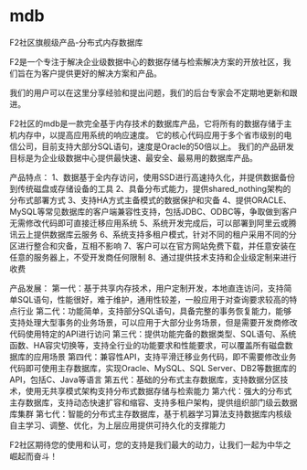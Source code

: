 # mdb
F2社区旗舰级产品-分布式内存数据库

F2是一个专注于解决企业级数据中心的数据存储与检索解决方案的开放社区，我们旨在为客户提供更好的解决方案和产品。

我们的用户可以在这里分享经验和提出问题，我们的后台专家会不定期地更新和跟进。

F2社区的mdb是一款完全基于内存技术的数据库产品，它将所有的数据存储于主机内存中，以提高应用系统的响应速度。
它的核心代码应用于多个省市级别的电信公司，目前支持大部分SQL语句，速度是Oracle的50倍以上。
我们的产品研发目标是为企业级数据中心提供最快速、最安全、最易用的数据库产品。

产品特点：
1、数据基于全内存访问，使用SSD进行高速持久化，并提供数据备份到传统磁盘或存储设备的工具
2、具备分布式能力，提供shared_nothing架构的分布式部署方式
3、支持HA方式主备模式的数据保护和灾备
4、提供ORACLE、MySQL等常见数据库的客户端兼容性支持，包括JDBC、ODBC等，争取做到客户无需修改代码即可直接迁移应用系统
5、系统开发完成后，可以部署到阿里云或腾讯云上提供数据库云服务
6、系统支持多租户模式，针对不同的租户采用不同的分区进行整合和灾备，互相不影响
7、客户可以在官方网站免费下载，并任意安装在任意的服务器上，不受开发商任何限制
8、通过提供技术支持和企业级定制来进行收费

产品发展：
第一代：基于共享内存技术，用户定制开发，本地直连访问，支持简单SQL语句，性能很好，难于维护，通用性较差，一般应用于对查询要求较高的特点行业
第二代：功能简单，支持部分SQL语句，具备完整的事务恢复能力，能够支持处理大型事务的业务场景，可以应用于大部分业务场景，但是需要开发商修改代码使用特定的API进行访问
第三代：提供功能完备的数据类型、SQL语句、系统函数、HA容灾切换等，支持全行业的功能要求和性能要求，可以覆盖所有磁盘数据库的应用场景
第四代：兼容性API，支持平滑迁移业务代码，即不需要修改业务代码即可使用主存数据库，实现Oracle、MySQL、SQL Server、DB2等数据库的API，包括C、Java等语言
第五代：基础的分布式主存数据库，支持数据分区技术，使用无共享模式架构支持分布式数据存储与检索能力
第六代：强大的分布式主存数据库，支持动态快速扩容和缩容、支持多租户架构，提供组织部门级云数据库集群
第七代：智能的分布式主存数据库，基于机器学习算法支持数据库内核级自主学习、调整、优化，为上层应用提供可持久化的支撑能力


F2社区期待您的使用和认可，您的支持是我们最大的动力，让我们一起为中华之崛起而奋斗！
